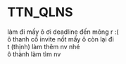 # TTN_QLNS
làm đi mấy ô ơi
deadline đến mông r :(<br/>
ô thanh cố invite nốt mấy ô còn lại đi<br/>
t (thịnh) làm thêm nv nhé<br/>
ô thành làm tìm nv<br/>
